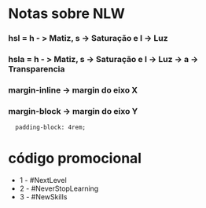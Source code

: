 # Notas sobre NLW

### hsl = h - > Matiz, s -> Saturação e l -> Luz
### hsla = h - > Matiz, s -> Saturação e l -> Luz -> a -> Transparencia
### margin-inline -> margin do eixo X
### margin-block -> margin do eixo Y

      padding-block: 4rem;





# código promocional

- 1 - #NextLevel
- 2 - #NeverStopLearning
- 3 - #NewSkills